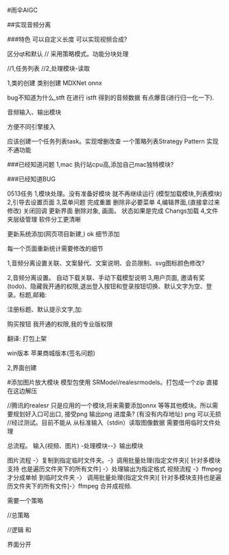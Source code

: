 
#雨伞AIGC





##实现音频分离

###特色
可以自定义长度
可以实现视频合成?


区分qt和默认
// 采用策略模式。功能分块处理

//1,任务列表
//2,处理模块-读取


1,类的创建
类别创建
MDXNet onnx

bug不知道为什么,stft  在进行 istft 得到的音频数据 有点爆音(进行归一化一下).

音频输入、输出模块 

方便不同引擎接入

应该创建一个任务列表task。实现增删改查
一个策略列表Strategy Pattern 实现不通功能

###已经知道问题
1,mac 执行站cpu高,添加自己mac独特模块?

###已经知道BUG

0513任务
1,模块处理。没有准备好模块 就不再继续运行 (模型加载模块,列表模块)
2,引导去设置页面
3,菜单问题 完成重置 删除非必要菜单
4,编辑界面,(直接拿过来修改) 关闭回调 更新界面 删除对象, 画面。 状态如果是完成 Changs加载
4,文件夹层级管理 软件分工更清晰

更新系统添加(网页项目新建,) ok
细节添加 

每一个页面重新统计需要修改的细节

1,音频分离设置关联、文案替代、文案说明、会员限制、svg图标颜色修改?

2,音频分离设置。 自动下载关联、手动下载模型说明
3,用户页面, 邀请有奖(todo)、隐藏我开通的权限,退出登入按钮和登录按钮切换、默认文字为空、登录。标题,邮箱:

注册标题、默认提示文字,加:

购买按钮 我开通的权限,我的专业版权限

翻译:
打包上架

win版本
苹果商城版本(签名问题)





2,界面创建


#添加图片放大模块
模型包使用 SRModel/realesrmodels。打包成一个zip 直接在这边解压

//腾讯的realesr 只是应用的一个模块,将来需要添加onnx 等等其他模块。所以需要规划好入口可出口, 接受png 输出png 进度条? (有没有内存地址) png 可以无损
//经过测试。目前不能从 从标准输入（stdin）读取图像数据  需要借用临时文件处理

总流程。 输入(视频、图片) -处理模块--》输出模块

图片流程 -〉复制到指定临时文件夹。-》调用批量处理(指定文件夹)[ 针对多模块支持 也是遍历文件夹下的所有文件] -〉处理输出为指定格式
视频流程 -》ffmpeg 才分成单帧 到临时文件夹 -〉 调用批量处理(指定文件夹)[ 针对多模块支持也是遍历文件夹下的所有文件]-〉ffmpeg 合并成视频.


需要一个策略

//总策略

//逻辑 
和

界面分开

